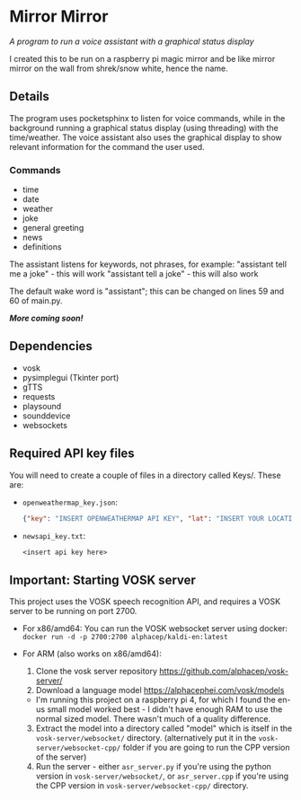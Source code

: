 # Mirror Mirror
*A program to run a voice assistant with a graphical status display*

I created this to be run on a raspberry pi magic mirror and be like mirror mirror on the wall from shrek/snow white, hence the name.

## Details
The program uses pocketsphinx to listen for voice commands, while in the background running a graphical status display (using threading) with the time/weather. The voice assistant also uses the graphical display to show relevant information for the command the user used.

### Commands
 - time
 - date
 - weather
 - joke
 - general greeting
 - news
 - definitions

 The assistant listens for keywords, not phrases, for example:
 "assistant tell me a joke" - this will work
 "assistant tell a joke" - this will also work

 The default wake word is "assistant"; this can be changed on lines 59 and 60 of main.py.

***More coming soon!***

## Dependencies
 - vosk
 - pysimplegui (Tkinter port)
 - gTTS
 - requests
 - playsound
 - sounddevice
 - websockets

## Required API key files
You will need to create a couple of files in a directory called Keys/.
These are:
 - ```openweathermap_key.json```:
    ```json
    {"key": "INSERT OPENWEATHERMAP API KEY", "lat": "INSERT YOUR LOCATION'S LATITUDE", "lon": "INSERT YOUR LOCATION'S LONGITUDE"}
    ```
 - ```newsapi_key.txt```:
    ```txt
    <insert api key here>
    ```

## Important: Starting VOSK server
This project uses the VOSK speech recognition API, and requires a VOSK server to be running on port 2700.

 - For x86/amd64:
    You can run the VOSK websocket server using docker: `docker run -d -p 2700:2700 alphacep/kaldi-en:latest`

 - For ARM (also works on x86/amd64):
    1. Clone the vosk server repository https://github.com/alphacep/vosk-server/
    2. Download a language model https://alphacephei.com/vosk/models
     - I'm running this project on a raspberry pi 4, for which I found the en-us small model worked best - I didn't have enough RAM to use the normal sized model.
       There wasn't much of a quality difference.
    3. Extract the model into a directory called "model" which is itself in the `vosk-server/websocket/` directory. (alternatively put it in the `vosk-server/websocket-cpp/` folder if you are going to run the CPP version of the server)
    4. Run the server - either `asr_server.py` if you're using the python version in `vosk-server/websocket/`, or `asr_server.cpp` if you're using the CPP version in `vosk-server/websocket-cpp/` directory.
